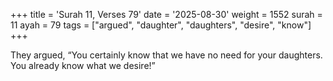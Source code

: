 +++
title = 'Surah 11, Verses 79'
date = '2025-08-30'
weight = 1552
surah = 11
ayah = 79
tags = ["argued", "daughter", "daughters", "desire", "know"]
+++

They argued, “You certainly know that we have no need for your daughters. You already know what we desire!”